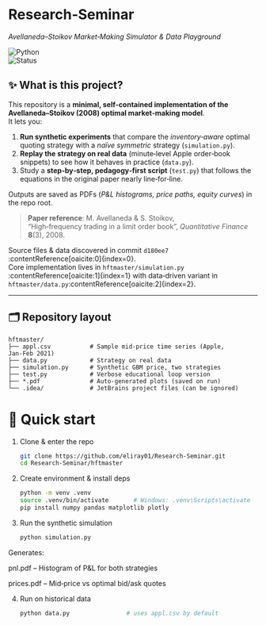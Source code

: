 # Research‑Seminar  
_Avellaneda–Stoikov Market‑Making Simulator & Data Playground_

![Python](https://img.shields.io/badge/Python-3.8%2B-blue)  
![Status](https://img.shields.io/badge/status-experimental-orange)

## ✨ What is this project?

This repository is a **minimal, self‑contained implementation of the Avellaneda–Stoikov (2008) optimal market‑making model**.  
It lets you:

1. **Run synthetic experiments** that compare the *inventory‑aware* optimal quoting strategy with a *naïve symmetric* strategy (`simulation.py`).  
2. **Replay the strategy on real data** (minute‑level Apple order‑book snippets) to see how it behaves in practice (`data.py`).  
3. Study a **step‑by‑step, pedagogy‑first script** (`test.py`) that follows the equations in the original paper nearly line‑for‑line.

Outputs are saved as PDFs (_P&L histograms, price paths, equity curves_) in the repo root.

> **Paper reference**: M. Avellaneda & S. Stoikov,  
> “High‑frequency trading in a limit order book”, *Quantitative Finance* **8**(3), 2008.  

Source files & data discovered in commit `d180ee7`&#8203;:contentReference[oaicite:0]{index=0}.  
Core implementation lives in `hftmaster/simulation.py`&#8203;:contentReference[oaicite:1]{index=1} with data‑driven variant in `hftmaster/data.py`&#8203;:contentReference[oaicite:2]{index=2}.

---

## 🗂️ Repository layout

```text
hftmaster/
├── appl.csv           # Sample mid‑price time series (Apple, Jan‑Feb 2021)
├── data.py            # Strategy on real data
├── simulation.py      # Synthetic GBM price, two strategies
├── test.py            # Verbose educational loop version
├── *.pdf              # Auto‑generated plots (saved on run)
└── .idea/             # JetBrains project files (can be ignored)
```

# 🚀 Quick start
1. Clone & enter the repo
    ```bash
    git clone https://github.com/eliray01/Research-Seminar.git
    cd Research-Seminar/hftmaster
    ```
2. Create environment & install deps
    ```bash
    python -m venv .venv
    source .venv/bin/activate       # Windows: .venv\Scripts\activate
    pip install numpy pandas matplotlib plotly
    ```

3. Run the synthetic simulation
    ```bash
    python simulation.py
    ```

Generates:

pnl.pdf – Histogram of P&L for both strategies

prices.pdf – Mid‑price vs optimal bid/ask quotes

4. Run on historical data
    ```bash
    python data.py                # uses appl.csv by default
    ```
